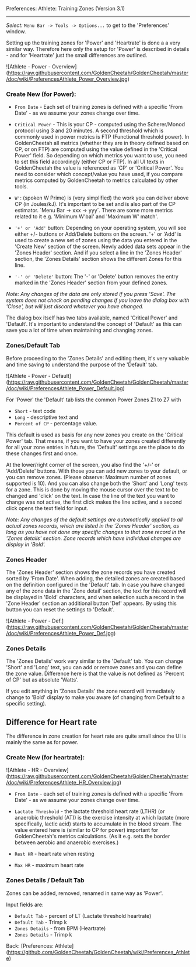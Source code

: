 Preferences: Athlete: Training Zones (Version 3.1)
***

_Select:_ `Menu Bar -> Tools -> Options...` to get to the 'Preferences' window.

Setting up the training zones for 'Power' and 'Heartrate' is done a a very similar way. Therefore here only the setup for 'Power' is described in details - and for 'Heartrate' just the small differences are outlined.

![Athlete - Power - Overview] (https://raw.githubusercontent.com/GoldenCheetah/GoldenCheetah/master/doc/wiki/PreferencesAthlete_Power_Overview.jpg)

### Create New (for Power):

* `From Date` - Each set of training zones is defined with a specific 'From Date' - as we assume your zones change over time. 

* `Critical Power` - This is your CP - computed using the Scherer/Monod protocol using 3 and 20 minutes. A second threshold which is commonly used in power metrics is FTP (Functional threshold power). In GoldenCheetah all metrics (whether they are in theory defined based on CP, or on FTP) are computed using the value defined in the 'Critical Power' field. So depending on which metrics you want to use, you need to set this field accordingly (either CP or FTP). In all UI texts in GoldenCheetah the value is referenced as 'CP' or 'Critical Power'. You need to consider which concept/value you have used, if you compare metrics computed by GoldenCheetah to metrics calculated by other tools.

* `W'`: (spoken W Prime) is (very simplified) the work you can deliver above CP (in Joules/kJ). It's important to be set and is also part of the CP estimator. ´Menu Bar -> xxx -> yyy´. There are some more metrics related to it e.g. 'Minimum W'bal' and 'Maximum W' match'.

* `'+' or 'Add'` button: Depending on your operating system, you will see either +/- buttons or Add/Delete buttons on the screen. '+' or 'Add' is used to create a new set of zones using the data you entered in the 'Create New' section of the screen. Newly added data sets appear in the 'Zones Header' section. And if you select a line in the 'Zones Header' section, the 'Zones Details' section shows the different Zones for this line.

* `'-' or 'Delete'` button: The '-' or 'Delete' button removes the entry marked in the 'Zones Header' section from your defined zones. 

_Note: Any changes of the data are only stored if you press 'Save'. The system does not check on pending changes if you leave the dialog box with 'Close', but will just discard whatever you have changed._

The dialog box itself has two tabs available, named 'Critical Power' and 'Default'. It's important to understand the concept of 'Default' as this can save you a lot of time when maintaining and changing zones.

### Zones/Default Tab

Before proceeding to the 'Zones Details' and editing them, it's very valuable and time saving to understand the purpose of the 'Default' tab.

![Athlete - Power - Default] (https://raw.githubusercontent.com/GoldenCheetah/GoldenCheetah/master/doc/wiki/PreferencesAthlete_Power_Default.jpg)

For 'Power' the 'Default' tab lists the common Power Zones Z1 to Z7 with 
* `Short` - text code
* `Long` - descriptive text and 
* `Percent of CP` - percentage value.

This default is used as basis for any new zones you create on the 'Critical Power' tab. That means, if you want to have your zones created differently for all your zone entries in future, the 'Default' settings are the place to do these changes first and once.

At the lower/right corner of the screen, you also find the '+/-' or 'Add/Delete' buttons. With those you can add new zones to your default, or you can remove zones. (Please observe: Maximum number of zones supported is 10). And you can also change both the 'Short' and 'Long' texts for a zone. This is done by moving the mouse cursor over the text to be changed and 'click' on the text. In case the line of the text you want to change was not active, the first click makes the line active, and a second click opens the text field for input.

_Note: Any changes of the default settings are automatically applied to all actual zones records, which are listed in the 'Zones Header' section, as long as you have not done any specific changes to that zone record in the 'Zones details' section. Zone records which have individual changes are display in 'Bold'._

### Zones Header

The 'Zones Header' section shows the zone records you have created sorted by 'From Date'. When adding, the detailed zones are created based on the definition configured in the 'Default' tab. In case you have changed any of the zone data in the 'Zone detail' section, the text for this record will be displayed in 'Bold' characters, and when selection such a record in the 'Zone Header' section an additional button 'Def' appears. By using this button you can reset the settings to 'Default'. 

![Athlete - Power - Def.] (https://raw.githubusercontent.com/GoldenCheetah/GoldenCheetah/master/doc/wiki/PreferencesAthlete_Power_Def.jpg)


### Zones Details

The 'Zones Details' work very similar to the 'Default' tab. You can change 'Short' and 'Long' text, you can add or remove zones and you can define the zone value. Difference here is that the value is not defined as 'Percent of CP' but as absolute 'Watts'.

If you edit anything in 'Zones Details' the zone record will immediately change to 'Bold' display to make you aware (of changing from Default to a specific setting).

## Difference for Heart rate

The difference in zone creation for heart rate are quite small since the UI is mainly the same as for power. 

### Create New (for heartrate):

![Athlete - HR - Overview] (https://raw.githubusercontent.com/GoldenCheetah/GoldenCheetah/master/doc/wiki/PreferencesAthlete_HR_Overview.jpg)

* `From Date` - each set of training zones is defined with a specific 'From Date' - as we assume your zones change over time. 

* `Lactate Threshold` - the lactate threshold heart rate (LTHR) (or anaerobic threshold (AT)) is the exercise intensity at which lactate (more specifically, lactic acid) starts to accumulate in the blood stream. The value entered here is (similar to CP for power) important for GoldenCheetah's metrics calculations. (As it e.g. sets the border between aerobic and anaerobic exercises.)

* `Rest HR` - heart rate when resting

* `Max HR` - maximum heart rate

### Zones Details / Default Tab

Zones can be added, removed, renamed in same way as 'Power'. 

Input fields are:

* `Default Tab` - percent of LT (Lactate threshold heartrate)
* `Default Tab` - Trimp k
* `Zones Details` - from BPM (Heartrate)
* `Zones Details` - Trimp k

Back: [Preferences: Athlete] (https://github.com/GoldenCheetah/GoldenCheetah/wiki/Preferences_Athlete)



 
